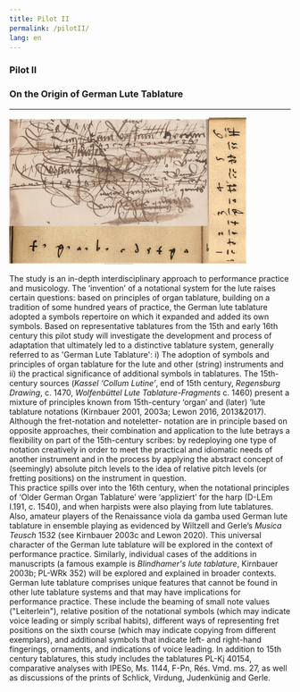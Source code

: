```yaml
---
title: Pilot II
permalink: /pilotII/
lang: en
---
```


### Pilot II
### On the Origin of German Lute Tablature
___
![](/assets/img/Craus_Harfe_col_01.png "A-Wn Mus.Hs. 18688, fol. 26r und D-LEm I.191, Fragemnte aus dem Fundamentum, Zusammenstellung von K. Schöning")

The study is an in-depth interdisciplinary approach
to performance practice and musicology. The ‘invention’ of a notational system for the lute raises
certain questions: based on principles of organ tablature, building on a tradition of some hundred
years of practice, the German lute tablature adopted a symbols repertoire on which it expanded and
added its own symbols. Based on representative tablatures from the 15th and early 16th century this
pilot study will investigate the development and process of adaptation that ultimately led to a
distinctive tablature system, generally referred to as 'German Lute Tablature': i) The adoption of
symbols and principles of organ tablature for the lute and other (string) instruments and ii) the
practical significance of additional symbols in tablatures. The 15th-century sources (_Kassel ‘Collum
Lutine’_, end of 15th century, _Regensburg Drawing_, c. 1470, _Wolfenbüttel Lute Tablature-Fragments_
c. 1460) present a mixture of principles known from 15th-century ‘organ’ and (later) ‘lute tablature
notations (Kirnbauer 2001, 2003a; Lewon 2016, 2013&2017). Although the fret-notation and noteletter-
notation are in principle based on opposite approaches, their combination and application to
the lute betrays a flexibility on part of the 15th-century scribes: by redeploying one type of notation
creatively in order to meet the practical and idiomatic needs of another instrument and in the process
by applying the abstract concept of (seemingly) absolute pitch levels to the idea of relative pitch
levels (or fretting positions) on the instrument in question.  
This practice spills over into the 16th
century, when the notational principles of ‘Older German Organ Tablature’ were ‘appliziert’ for the
harp (D-LEm I.191, c. 1540), and when harpists were also playing from lute tablatures. Also, amateur
players of the Renaissance viola da gamba used German lute tablature in ensemble playing as
evidenced by Wiltzell and Gerle’s _Musica Teusch_ 1532 (see Kirnbauer 2003c and Lewon 2020). This
universal character of the German lute tablature will be explored in the context of performance
practice. Similarly, individual cases of the additions in manuscripts (a famous example is
_Blindhamer's lute tablature_, Kirnbauer 2003b; PL-WRk 352) will be explored and explained in
broader contexts. German lute tablature comprises unique features that cannot be found in other
lute tablature systems and that may have implications for performance practice. These include the
beaming of small note values ("Leiterlein"), relative position of the notational symbols (which may
indicate voice leading or simply scribal habits), different ways of representing fret positions on the
sixth course (which may indicate copying from different exemplars), and additional symbols that
indicate left- and right-hand fingerings, ornaments, and indications of voice leading. In addition to
15th century tablatures, this study includes the tablatures PL-Kj 40154, comparative analyses with IPESo,
Ms. 1144, F-Pn, Rés. Vmd. ms. 27, as well as discussions of the prints of Schlick, Virdung,
Judenkünig and Gerle.

